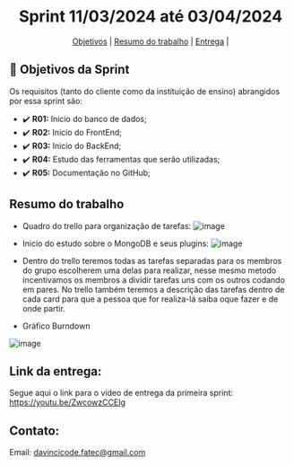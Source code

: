 <h1 align="center">  Sprint 11/03/2024 até 03/04/2024</h1>

<span id="topo">
<p align="center">
    <a href="#objetivo">Objetivos</a>  |  
<!--    <a href="#backlogs">Backlogs, Épicos & User Stories</a>  | --> 
    <a href="#resumo">Resumo do trabalho</a>  |  
    <a href="#entrega">Entrega</a> | 
</p>
   


## :dart: Objetivos da Sprint
<span id="objetivo">
    
Os requisitos (tanto do cliente como da instituição de ensino) abrangidos por essa sprint são: 
- :heavy_check_mark: **R01:** Inicio do banco de dados;
- :heavy_check_mark: **R02:** Inicio do FrontEnd;
- :heavy_check_mark: **R03:** Inicio do BackEnd;
- :heavy_check_mark: **R04:** Estudo das ferramentas que serão utilizadas;
- :heavy_check_mark: **R05:** Documentação no GitHub;

## Resumo do trabalho
<span id="resumo">
    
- Quadro do trello para organização de tarefas:
![image](https://github.com/Our-time-Fatec/API-2024_1-Documentacao/assets/125413068/fd2b6e65-6b85-43fa-b495-412ba7a791db)

- Inicio do estudo sobre o MongoDB e seus plugins:
![image](https://github.com/Our-time-Fatec/API-2024_1-Documentacao/assets/125413068/db6e056e-f192-4bd3-a984-a2141668ab93)
- Dentro do trello teremos todas as tarefas separadas para os membros do grupo escolherem uma delas para realizar, nesse mesmo metodo incentivamos os membros a dividir tarefas uns com os outros codando em pares. No trello também teremos a descrição das tarefas dentro de cada card para que a pessoa que for realiza-lá saiba oque fazer e de onde partir.

- Gráfico Burndown

![image](https://github.com/Our-time-Fatec/API-2024_1-Documentacao/assets/125413068/e0a9c34f-1319-44bc-9c85-2c5241cc0be1)

## Link da entrega:
<span id="entrega">
    
Segue aqui o link para o vídeo de entrega da primeira sprint: https://youtu.be/ZwcowzCCEIg

## Contato:
 Email: davincicode.fatec@gmail.com



 <!--

**Here are some ideas to get you started:**

🙋‍♀️ A short introduction - what is your organization all about?
🌈 Contribution guidelines - how can the community get involved?
👩‍💻 Useful resources - where can the community find your docs? Is there anything else the community should know?
🍿 Fun facts - what does your team eat for breakfast?
🧙 Remember, you can do mighty things with the power of [Markdown](https://docs.github.com/github/writing-on-github/getting-started-with-writing-and-formatting-on-github/basic-writing-and-formatting-syntax)
-->
